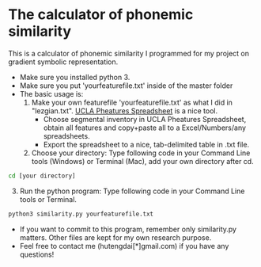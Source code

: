 # The calculator of phonemic similarity 
This is a calculator of phonemic similarity I programmed for my project on gradient symbolic representation. 
- Make sure you installed python 3.
- Make sure you put 'yourfeaturefile.txt' inside of the master folder
- The basic usage is: 
  1. Make your own featurefile 'yourfeaturefile.txt' as what I did in "lezgian.txt". [UCLA Pheatures Spreadsheet](https://linguistics.ucla.edu/people/hayes/120a/Pheatures/) is a nice tool. 
      - Choose segmental inventory in UCLA Pheatures Spreadsheet, obtain all features and copy+paste all to a Excel/Numbers/any spreadsheets. 
      - Export the spreadsheet to a nice, tab-delimited table in .txt file.
  2. Choose your directory: Type following code in your Command Line tools (Windows) or Terminal (Mac), add your own directory after cd.
```bash
cd [your directory]
```

  3. Run the python program: Type following code in your Command Line tools or Terminal. 
```bash
python3 similarity.py yourfeaturefile.txt
``` 

- If you want to commit to this program, remember only similarity.py matters. Other files are kept for my own research purpose.
- Feel free to contact me (hutengdai[*]gmail.com) if you have any questions!
